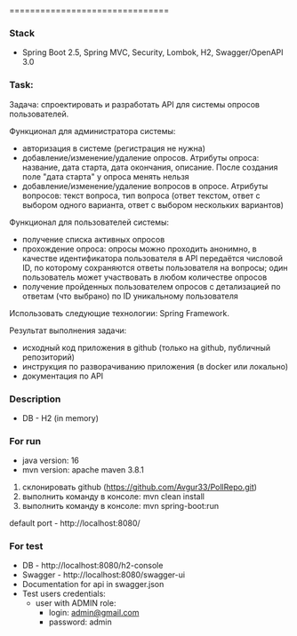 ===============================

###  Stack
- Spring Boot 2.5, Spring MVC, Security, Lombok, H2, Swagger/OpenAPI 3.0

### Task:
Задача: спроектировать и разработать API для системы опросов пользователей.

Функционал для администратора системы:

- авторизация в системе (регистрация не нужна)
- добавление/изменение/удаление опросов. Атрибуты опроса: название, дата старта, дата окончания, описание. После создания поле "дата старта" у опроса менять нельзя
- добавление/изменение/удаление вопросов в опросе. Атрибуты вопросов: текст вопроса, тип вопроса (ответ текстом, ответ с выбором одного варианта, ответ с выбором нескольких вариантов)

Функционал для пользователей системы:

- получение списка активных опросов
- прохождение опроса: опросы можно проходить анонимно, в качестве идентификатора пользователя в API передаётся числовой ID, по которому сохраняются ответы пользователя на вопросы; один пользователь может участвовать в любом количестве опросов
- получение пройденных пользователем опросов с детализацией по ответам (что выбрано) по ID уникальному пользователя

Использовать следующие технологии: Spring Framework.

Результат выполнения задачи:
- исходный код приложения в github (только на github, публичный репозиторий)
- инструкция по разворачиванию приложения (в docker или локально)
- документация по API

### Description
- DB - H2 (in memory)


### For run
- java version: 16
- mvn version: apache maven 3.8.1

1) склонировать github (https://github.com/Avgur33/PollRepo.git)
2) выполнить команду в консоле: mvn clean install
3) выполнить команду в консоле: mvn spring-boot:run

default port - http://localhost:8080/

### For test
- DB - http://localhost:8080/h2-console
- Swagger - http://localhost:8080/swagger-ui
- Documentation for api in swagger.json
- Test users credentials:
    - user with ADMIN role:
        - login: admin@gmail.com
        - password: admin
